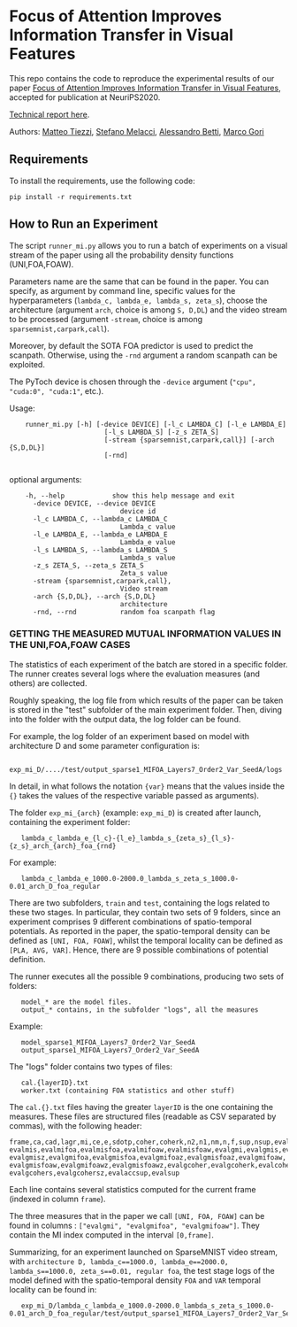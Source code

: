 # Focus of Attention Improves Information Transfer in Visual Features

This repo contains the code to reproduce the experimental results of our paper [Focus of Attention Improves Information Transfer in Visual Features](https://arxiv.org/abs/2006.09229), accepted for publication at NeuriPS2020.


[Technical report here](https://arxiv.org/abs/2006.092294). 

Authors: [Matteo Tiezzi](https://mtiezzi.github.io/), [Stefano Melacci](https://sailab.diism.unisi.it/people/stefano-melacci/), [Alessandro Betti](https://sailab.diism.unisi.it/people/alessandro-betti/), [Marco Gori](https://sailab.diism.unisi.it/people/marco-gori/)


## Requirements
To install the requirements, use the following code:

```
pip install -r requirements.txt
```

## How to Run an Experiment

The script `runner_mi.py` allows you to run a batch of experiments on a visual
stream of the paper using all the probability density functions (UNI,FOA,FOAW).

Parameters name are the same that can be found in the paper. You can specify,
as argument by command line, specific values for the hyperparameters
(`lambda_c, lambda_e, lambda_s, zeta_s`), choose the architecture (argument
`arch`, choice is among `S, D,DL`) and the video stream to be processed
(argument `-stream`, choice is among `sparsemnist,carpark,call`).

Moreover, by default the SOTA FOA predictor is used to predict the scanpath.
Otherwise, using the `-rnd` argument a random scanpath can be exploited.

The PyToch device is chosen through the `-device` argument (`"cpu", "cuda:0",
"cuda:1"`, etc.).

Usage:

```
    runner_mi.py [-h] [-device DEVICE] [-l_c LAMBDA_C] [-l_e LAMBDA_E]
                        [-l_s LAMBDA_S] [-z_s ZETA_S]
                        [-stream {sparsemnist,carpark,call}] [-arch {S,D,DL}]
                        [-rnd]


```
optional arguments:




```
    -h, --help            show this help message and exit
      -device DEVICE, --device DEVICE
                            device id
      -l_c LAMBDA_C, --lambda_c LAMBDA_C
                            Lambda_c value
      -l_e LAMBDA_E, --lambda_e LAMBDA_E
                            Lambda_e value
      -l_s LAMBDA_S, --lambda_s LAMBDA_S
                            Lambda_s value
      -z_s ZETA_S, --zeta_s ZETA_S
                            Zeta_s value
      -stream {sparsemnist,carpark,call}, 
                            Video stream
      -arch {S,D,DL}, --arch {S,D,DL}
                            architecture
      -rnd, --rnd           random foa scanpath flag
```


### GETTING THE MEASURED MUTUAL INFORMATION VALUES IN THE UNI,FOA,FOAW CASES

The statistics of each experiment of the batch are stored in a specific folder.
The runner creates several logs where the evaluation measures (and others)
are collected.

Roughly speaking, the log file from which results of the paper can be taken
is stored in the "test" subfolder of the main experiment folder. Then, diving
into the folder with the output data, the log folder can be found.

For example, the log folder of an experiment based on model with architecture
D and some parameter configuration is:

```
   exp_mi_D/..../test/output_sparse1_MIFOA_Layers7_Order2_Var_SeedA/logs
```

In detail, in what follows the notation `{var}` means that the values inside
the `{}` takes the values of the respective variable passed as arguments).

The folder `exp_mi_{arch}` (example: `exp_mi_D`) is created after launch,
containing the experiment folder:

```
   lambda_c_lambda_e_{l_c}-{l_e}_lambda_s_{zeta_s}_{l_s}-{z_s}_arch_{arch}_foa_{rnd}
```

For example:
```
   lambda_c_lambda_e_1000.0-2000.0_lambda_s_zeta_s_1000.0-0.01_arch_D_foa_regular
```
There are two subfolders, `train` and `test`, containing the logs related to
these two stages. In particular, they contain two sets of 9 folders, since an
experiment comprises 9 different combinations of spatio-temporal potentials.
As reported in the paper, the spatio-temporal density can be defined as
`[UNI, FOA, FOAW]`, whilst the temporal locality can be defined as `[PLA, AVG,
VAR]`. Hence, there are 9 possible combinations of potential definition.

The runner executes all the possible 9 combinations, producing two sets of
folders:
```
   model_* are the model files.
   output_* contains, in the subfolder "logs", all the measures 
```
Example: 
```
   model_sparse1_MIFOA_Layers7_Order2_Var_SeedA
   output_sparse1_MIFOA_Layers7_Order2_Var_SeedA
```
The "logs" folder contains two types of files:
```
   cal.{layerID}.txt
   worker.txt (containing FOA statistics and other stuff)
```
The `cal.{}.txt` files having the greater `layerID` is the one containing the
measures. These files are structured files (readable as CSV separated by
commas), with the following header:

```
frame,ca,cad,lagr,mi,ce,e,sdotp,coher,coherk,n2,n1,nm,n,f,sup,nsup,evalmi,
evalmis,evalmifoa,evalmisfoa,evalmifoaw,evalmisfoaw,evalgmi,evalgmis,evalgmiz,
evalgmisz,evalgmifoa,evalgmisfoa,evalgmifoaz,evalgmisfoaz,evalgmifoaw,
evalgmisfoaw,evalgmifoawz,evalgmisfoawz,evalgcoher,evalgcoherk,evalcohers,
evalgcohers,evalgcohersz,evalaccsup,evalsup
```
Each line contains several statistics computed for the current frame (indexed
in column `frame`).

The three measures that in the paper we call `[UNI, FOA, FOAW]` can be found in
columns : `["evalgmi", "evalgmifoa", "evalgmifoaw"]`. They contain the MI index
computed in the interval `[0,frame]`.

Summarizing, for an experiment launched on SparseMNIST video stream, with
`architecture D, lambda_c==1000.0, lambda_e==2000.0, lambda_s==1000.0,
zeta_s==0.01, regular foa`, the test stage logs of the model defined with the
spatio-temporal density `FOA` and `VAR` temporal locality can be found in:
```
   exp_mi_D/lambda_c_lambda_e_1000.0-2000.0_lambda_s_zeta_s_1000.0-0.01_arch_D_foa_regular/test/output_sparse1_MIFOA_Layers7_Order2_Var_SeedA/logs/cal.6.txt
```
